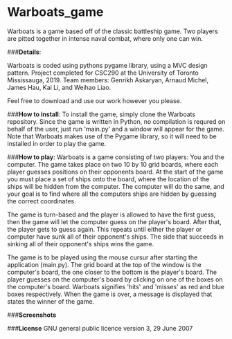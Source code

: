 # Warboats_game


Warboats is a game based off of the classic battleship game. Two players are pitted together in intense naval combat, 
where only one can win.

###**Details**:

  Warboats is coded using pythons pygame library, using a MVC design pattern. Project completed for CSC290 at the University of Toronto Mississauga, 2019. Team members: Genrikh Askaryan, Arnaud Michel, James Hau, Kai Li, and Weihao Liao.
  
  Feel free to download and use our work however you please.

###**How to install**:
  To install the game, simply clone the Warboats repository. Since the game is written in Python, no compilation is requred on behalf of the user, just run 'main.py' and a window will appear for the game. Note that Warboats makes use of the Pygame library, so it will need to be installed in order to play the game.

###**How to play**:
  Warboats is a game consisting of two players: You and the computer. The game takes place on two 10 by 10 grid boards, where each player guesses positions on their opponents board. At the start of the game you must place a set of ships onto the board, where the location of the ships will be hidden from the computer. The computer will do the same, and your goal is to find where all the computers ships are hidden by guessing the correct coordinates.
  
  The game is turn-based and the player is allowed to have the first guess, then the game will let the computer guess on the player's board. After that, the player gets to guess again. This repeats until either the player or computer have sunk all of their opponent's ships. The side that succeeds in sinking all of their opponent's ships wins the game. 

  The game is to be played using the mouse cursur after starting the application (main.py). The grid board at the top of the window is the computer's board, the one closer to the bottom is the player's board. The player guesses on the computer's board by clicking on one of the boxes on the computer's board. Warboats signifies 'hits' and 'misses' as red and blue boxes respectively. When the game is over, a message is displayed that states the winner of the game.

###**Screenshots**


###**License**
  GNU general public licence version 3, 29 June 2007

